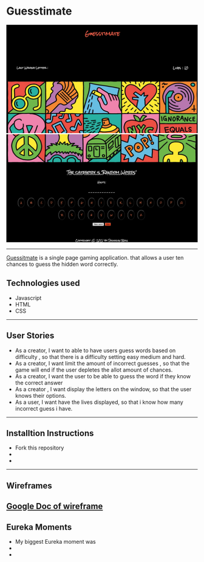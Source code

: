 # Guesstimate
![image of Guesstimate](images/part1ofimg.png)
![image of Guesstimate](images/part2ofimg.png)

---

[Guessitmate](https://dross3121.github.io/Ross-Guesstimate/) is a single page gaming application. that allows a user ten chances to guess the hidden word correctly.



## Technologies used
- Javascript
- HTML
- CSS
---
## User Stories
- As a creator, I want to able to have users guess words based on difficulty , so that there is a difficulty setting easy medium and hard.
- As a creator, I want limit the amount of incorrect guesses , so that the game will end if the user depletes the allot amount of chances.
- As a creator, I want the user to be able to guess the word if they know the correct answer
- As a creator , I want display the letters on the window, so that the user knows their options.
- As a user, I want have the lives displayed, so that i know how many incorrect guess i have.

---
## Installtion Instructions
- Fork this repository
-
-
---
## Wireframes
[Google Doc of wireframe](https://docs.google.com/document/d/1sDWWR4G57eXfvCDN2fk3K1ZAthn2AzUCIkTu5LJbSKU/edit?usp=sharing)
---
## Eureka Moments
- My biggest Eureka moment was 
-
-

